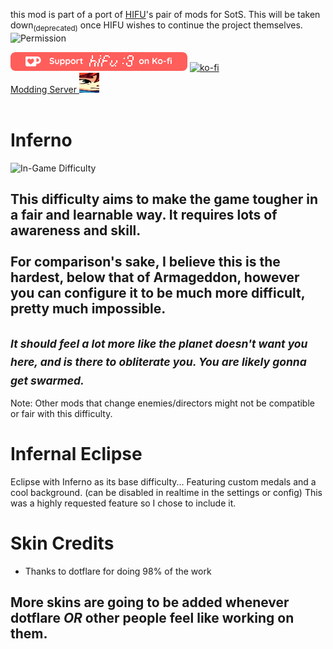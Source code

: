 this mod is part of a port of [HIFU](https://hifuror2.carrd.co/)'s pair of mods for SotS. This will be taken down<sub>(deprecated)</sub> once HIFU wishes to continue the project themselves.  
![Permission](https://raw.githubusercontent.com/prodzpod/Inferno/refs/heads/master/permission.png)

[![ko-fi](https://raw.githubusercontent.com/prodzpod/StageAesthetic/refs/heads/main/kofi.png)](https://ko-fi.com/F1F65KGH9)
[![ko-fi](https://ko-fi.com/img/githubbutton_sm.svg)](https://ko-fi.com/prodzpod)  
[Modding Server ![discord server](https://raw.githubusercontent.com/prodzpod/StageAesthetic/refs/heads/main/widegladline2.png  'Click Me'   )](https://discord.gg/sgv4zyhbse  'Click Me'   )
<br><br>

# Inferno
![In-Game Difficulty](https://i.postimg.cc/rwdQy9bL/521895125protogengayfurrysexhoponamongus2512859819025.png)
## This difficulty aims to make the game tougher in a fair and learnable way. It requires lots of awareness and skill.<br><br>For comparison's sake, I believe this is the hardest, below that of Armageddon, however you can configure it to be much more difficult, pretty much impossible.<br><br><sub>*It should feel a lot more like the planet doesn't want you here, and is there to obliterate you. You are likely gonna get swarmed.*</sub>

Note: Other mods that change enemies/directors might not be compatible or fair with this difficulty.

# Infernal Eclipse
Eclipse with Inferno as its base difficulty... Featuring custom medals and a cool background. (can be disabled in realtime in the settings or config)
This was a highly requested feature so I chose to include it.

# Skin Credits
- Thanks to dotflare for doing 98% of the work

## More skins are going to be added whenever dotflare *OR* other people feel like working on them.
